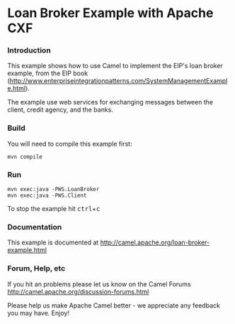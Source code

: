 # Loan Broker Example with Apache CXF

### Introduction
This example shows how to use Camel to implement the EIP's loan broker example,
from the EIP book (http://www.enterpriseintegrationpatterns.com/SystemManagementExample.html).

The example use web services for exchanging messages between
the client, credit agency, and the banks.

### Build

You will need to compile this example first:

	mvn compile

### Run

	mvn exec:java -PWS.LoanBroker
	mvn exec:java -PWS.Client

To stop the example hit <kbd>ctrl</kbd>+<kbd>c</kbd>

### Documentation

This example is documented at
  <http://camel.apache.org/loan-broker-example.html>

### Forum, Help, etc

If you hit an problems please let us know on the Camel Forums
	<http://camel.apache.org/discussion-forums.html>

Please help us make Apache Camel better - we appreciate any feedback you may
have.  Enjoy!
